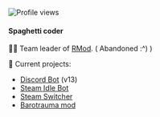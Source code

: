 
![Profile views](https://gpvc.arturio.dev/zipliks)

#### Spaghetti coder
🐱‍👤 Team leader of [RMod](https://github.com/Zipliks/rmod). ( Abandoned :^) )

🔭 Current projects: 
* [Discord Bot](https://github.com/Zipliks/discordBot) (v13)
* [Steam Idle Bot](https://github.com/Zipliks/steambot-tutorial)
* [Steam Switcher](https://github.com/Zipliks/yanss)
* [Barotrauma mod](https://github.com/hnappinn/Barotrauma-Advanced-Medicine-mod)
